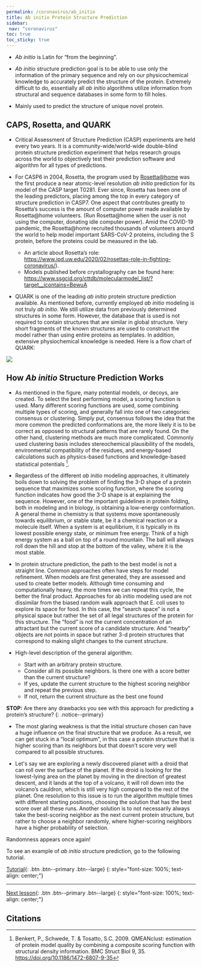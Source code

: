 ```yaml
---
permalink: /coronavirus/ab_initio
title: Ab initio Protein Structure Prediction
sidebar:
 nav: "coronavirus"
toc: true
toc_sticky: true
---
```


* *Ab initio* is Latin for “from the beginning”.

* *Ab initio* structure prediction goal is to be able to use only the information of the primary sequence and rely on our physicochemical knowledge to accurately predict the structure of the protein. Extremely difficult to do, essentially all *ab initio* algorithms utilize information from structural and sequence databases in some form to fill holes.

* Mainly used to predict the structure of unique novel protein.

## CAPS, Rosetta, and QUARK

* Critical Assessment of Structure Prediction (CASP) experiments are held every two years. It is a community-wide/world-wide double-blind protein structure prediction experiment that helps research groups across the world to objectively test their prediction software and algorithm for all types of predictions.

* For CASP6 in 2004, Rosetta, the program used by <a href="https://boinc.bakerlab.org/rosetta/" target="_blank">Rosetta@home</a> was the first produce a near atomic-level resolution *ab initio* prediction for its model of the CASP target T0281. Ever since, Rosetta has been one of the leading predictors, placing among the top in every category of structure prediction in CASP7. One aspect that contributes greatly to Rosetta’s success is the amount of computer power made available by Rosetta@home volunteers. (Run Rosetta@home when the user is not using the computer, donating idle computer power). Amid the COVID-19 pandemic, the Rosetta@home recruited thousands of volunteers around the world to help model important SARS-CoV-2 proteins, including the S protein, before the proteins could be measured in the lab.
  * An article about Rosetta’s role: https://www.ipd.uw.edu/2020/02/rosettas-role-in-fighting-coronavirus/). 
  * Models published before crystallography can be found here: https://www.ssgcid.org/cttdb/molecularmodel_list/?target__icontains=BewuA

* QUARK is one of the leading *ab initio* protein structure prediction available. As mentioned before, currently employed *ab initio* modeling is not truly *ab initio*. We still utilize data from previously determined structures in some form. However, the database that is used is not required to contain structures that are similar in global structure. Very short fragments of the known structures are used to construct the model rather than using entire proteins as templates. In addition, extensive physiochemical knowledge is needed. Here is a flow chart of QUARK:

<img src="../_pages/coronavirus/files/QuarkFlowChart.png">

## How *Ab initio* Structure Prediction Works

* As mentioned in the figure, many potential models, or decoys, are created. To select the best performing model, a scoring function is used. Many different scoring functions are used, some combining multiple types of scoring, and generally fall into one of two categories: consensus or clustering. Simply put, consensus follows the idea that the more common the predicted conformations are, the more likely it is to be correct as opposed to structural patterns that are rarely found. On the other hand, clustering methods are much more complicated. Commonly used clustering basis includes stereochemical plausibility of the models, environmental compatibility of the residues, and energy-based calculations such as physics-based functions and knowledge-based statistical potentials [^2].

* Regardless of the different *ab initio* modeling approaches, it ultimately boils down to solving the problem of finding the 3-D shape of a protein sequence that maximizes some scoring function, where the scoring function indicates how good the 3-D shape is at explaining the sequence. However, one of the important guidelines in protein folding, both in modeling and in biology, is obtaining a low-energy conformation. A general theme in chemistry is that systems move spontaneously towards equilibrium, or stable state, be it a chemical reaction or a molecule itself. When a system is at equilibrium, it is typically in its lowest possible energy state, or minimum free energy. Think of a high energy system as a ball on top of a round mountain. The ball will always roll down the hill and stop at the bottom of the valley, where it is the most stable.

* In protein structure prediction, the path to the best model is not a straight line. Common approaches often have steps for model refinement. When models are first generated, they are assessed and used to create better models. Although time consuming and computationally heavy, the more times we can repeat this cycle, the better the final product. Approaches for ab initio modeling used are not dissimilar from the biased random walk approach that E. coli uses to explore its space for food. In this case, the “search space” is not a physical space but rather the set of all legal structures of the protein for this structure. The “food” is not the current concentration of an attractant but the current score of a candidate structure. And “nearby” objects are not points in space but rather 3-d protein structures that correspond to making slight changes to the current structure.

* High-level description of the general algorithm:
  * Start with an arbitrary protein structure.
  * Consider all its possible neighbors. Is there one with a score better than the current structure?
  * If yes, update the current structure to the highest scoring neighbor and repeat the previous step.
  * If not, return the current structure as the best one found

**STOP:** Are there any drawbacks you see with this approach for predicting a protein’s structure?
{: .notice--primary}

* The most glaring weakness is that the initial structure chosen can have a huge influence on the final structure that we produce.  As a result, we can get stuck in a “local optimum”, in this case a protein structure that is higher scoring than its neighbors but that doesn’t score very well compared to all possible structures.

* Let's say we are exploring a newly discovered planet with a droid that can roll over the surface of the planet. If the droid is looking for the lowest-lying area on the planet by moving in the direction of greatest descent, and it lands at the top of a volcano, it will roll down into the volcano’s cauldron, which is still very high compared to the rest of the planet. One resolution to this issue is to run the algorithm multiple times with different starting positions, choosing the solution that has the best score over all these runs. Another solution is to not necessarily always take the best-scoring neighbor as the next current protein structure, but rather to choose a neighbor randomly, where higher-scoring neighbors have a higher probability of selection. 

Randomness appears once again!

To see an example of *ab initio* structure prediction, go to the following tutorial.

[Tutorial](tutorial_ab_initio){: .btn .btn--primary .btn--large}
{: style="font-size: 100%; text-align: center;"}

<hr>

[Next lesson](homology){: .btn .btn--primary .btn--large}
{: style="font-size: 100%; text-align: center;"}

## Citations

[^1]: Kubelka, J., et. al. 2004. The protein folding ‘speed limit’. Current Opinion in Structural Biology. 14, 76-88. https://doi.org/10.1016/j.sbi.2004.01.013

[^2]: Benkert, P., Schwede, T. & Tosatto, S.C. 2009. QMEANclust: estimation of protein model quality by combining a composite scoring function with structural density information. BMC Struct Biol 9, 35. https://doi.org/10.1186/1472-6807-9-35
